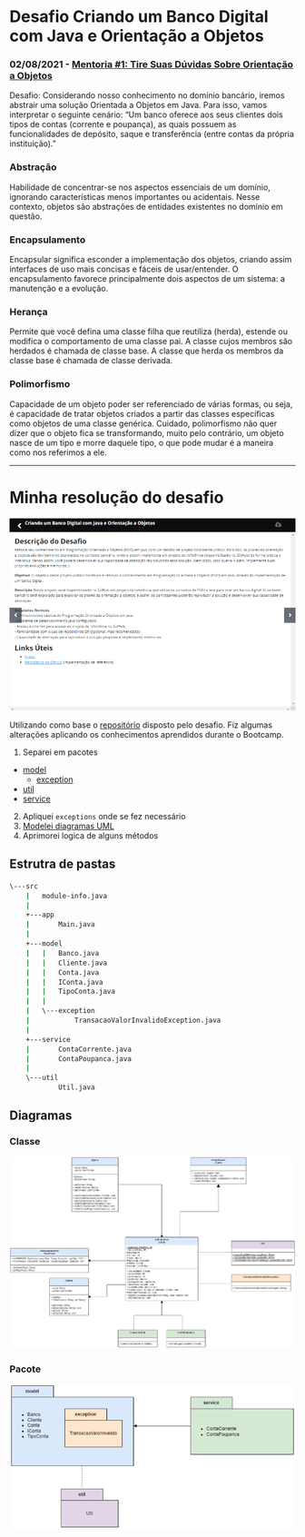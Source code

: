 
# Desafio Criando um Banco Digital com Java e Orientação a Objetos

### 02/08/2021 - [Mentoria #1: Tire Suas Dúvidas Sobre Orientação a Objetos](https://www.youtube.com/watch?v=YS6ouOhkyNI)

Desafio: Considerando nosso conhecimento no domínio bancário, iremos abstrair uma solução Orientada a Objetos em Java. Para isso, vamos interpretar o seguinte cenário:
“Um banco oferece aos seus clientes dois tipos de contas (corrente e poupança), as quais possuem as funcionalidades de depósito, saque e transferência (entre contas da própria instituição).”

### Abstração

Habilidade de concentrar-se nos aspectos essenciais de um domínio, ignorando características menos importantes ou acidentais. Nesse contexto, objetos são abstrações de entidades existentes no domínio em questão.

### Encapsulamento

Encapsular significa esconder a implementação dos objetos, criando assim interfaces de uso mais concisas e fáceis de usar/entender. O encapsulamento favorece principalmente dois aspectos de um sistema: a manutenção e a evolução.

### Herança

Permite que você defina uma classe filha que reutiliza (herda), estende ou modifica o comportamento de uma classe pai. A classe cujos membros são herdados é chamada de classe base. A classe que herda os membros da classe base é chamada de classe derivada.

### Polimorfismo

Capacidade de um objeto poder ser referenciado de várias formas, ou seja, é capacidade de tratar objetos criados a partir das classes específicas como objetos de uma classe genérica. Cuidado, polimorfismo não quer dizer que o objeto fica se transformando, muito pelo contrário, um objeto nasce de um tipo e morre daquele tipo, o que pode mudar é a maneira como nos referimos a ele.

---

# Minha resolução do desafio

![Print do desafio](./assets/image.png)

Utilizando como base o [repositório](https://github.com/falvojr/lab-banco-digital-oo) disposto pelo desafio. Fiz algumas alterações aplicando os conhecimentos aprendidos durante o Bootcamp.

1. Separei em pacotes

- [model](./src/model/)
  - [exception](./src/model/exception/)
- [util](./src/util/)
- [service](./src/service/)

2. Apliquei `exceptions` onde se fez necessário
3. [Modelei diagramas UML](#diagramas)
4. Aprimorei logica de alguns métodos


## Estrutra de pastas

```bash
\---src
    |   module-info.java
    |
    +---app
    |       Main.java
    |
    +---model
    |   |   Banco.java
    |   |   Cliente.java
    |   |   Conta.java
    |   |   IConta.java
    |   |   TipoConta.java
    |   |
    |   \---exception
    |           TransacaoValorInvalidoException.java
    |
    +---service
    |       ContaCorrente.java
    |       ContaPoupanca.java
    |
    \---util
            Util.java

```


## Diagramas

### Classe

![Diagrama de Classe](./assets/Dio-Banco-Digital-DiagramaClasse.png)

### Pacote

![Diagrama de Classe](./assets/Dio-Banco-Digital-DiagramaPacote.png)
